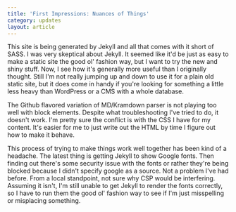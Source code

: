 ```yaml
---
title: 'First Impressions: Nuances of Things'
category: updates
layout: article
---
```


This site is being generated by Jekyll and all that comes with it short of SASS. I was very skeptical about Jekyll. It seemed like it'd be just as easy to make a static site the good ol' fashion way, but I want to try the new and shiny stuff. Now, I see how it's generally more useful than I originally thought. Still I'm not really jumping up and down to use it for a plain old static site, but it does come in handy if you're looking for something a little less heavy than WordPress or a CMS with a whole database.

The Github flavored variation of MD/Kramdown parser is not playing too well with block elements. Despite what troubleshooting I've tried to do, it doesn't work. I'm pretty sure the conflict is with the CSS I have for my content. It's easier for me to just write out the HTML by time I figure out how to make it behave.

This process of trying to make things work well together has been kind of a headache. The latest thing is getting Jekyll to show Google fonts. Then finding out there's some security issue with the fonts or rather they're being blocked because I didn't specify google as a source. Not a problem I've had before. From a local standpoint, not sure why CSP would be interfering. Assuming it isn't, I'm still unable to get Jekyll to render the fonts correctly, so I have to run them the good ol' fashion way to see if I'm just misspelling or misplacing something.
